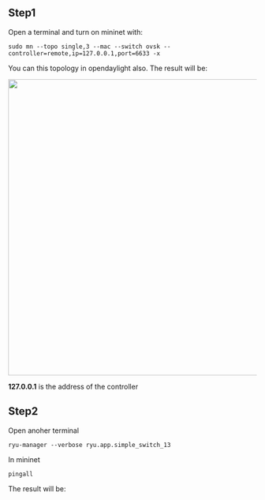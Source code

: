 Step1
---
Open a terminal and turn on mininet with:

```
sudo mn --topo single,3 --mac --switch ovsk --controller=remote,ip=127.0.0.1,port=6633 -x

```
You can this topology in opendaylight also.
The result will be:
<div align=center> <img src="https://github.com/AvisChiu/SDN_Freshman/blob/master/Ryu%20controller/simpleExample/sim_mini.png" width="600",height="600"/></div> 

**127.0.0.1** is the address of the controller  

Step2
---
Open anoher terminal
```
ryu-manager --verbose ryu.app.simple_switch_13
```
In mininet
```
pingall
```
The result will be:
